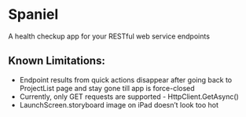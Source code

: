 # Spaniel
 A health checkup app for your RESTful web service endpoints

## Known Limitations: 
 - Endpoint results from quick actions disappear after going back to ProjectList page and stay gone till app is force-closed
 - Currently, only GET requests are supported - HttpClient.GetAsync()
 - LaunchScreen.storyboard image on iPad doesn’t look too hot
